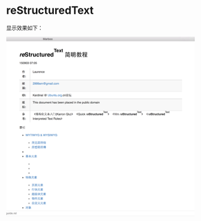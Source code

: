 # reStructuredText

<!--
create time: 2015-09-02 23:33:52
Author: amoblin

This file is created by Marboo<http://marboo.io> template file $MARBOO_HOME/.media/starts/default.md
本文件由 Marboo<http://marboo.io> 模板文件 $MARBOO_HOME/.media/starts/default.md 创建
-->

显示效果如下：

![](../images/02/rst.png)
